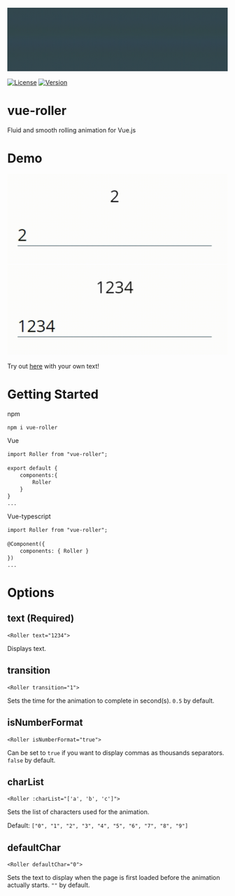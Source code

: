 ![Animated logo](https://github.com/andy-0414/vue-roller/blob/master/img/vue-roller.webp?raw=true)

[![License](https://img.shields.io/npm/l/vue-roller.svg?sanitize=true)](https://www.npmjs.com/package/vue-roller)
[![Version](https://img.shields.io/npm/v/vue-roller.svg?sanitize=true)](https://www.npmjs.com/package/vue-roller)

# vue-roller

Fluid and smooth rolling animation for Vue.js

# Demo

![Animated Demo](https://github.com/andy-0414/vue-roller/blob/master/img/example1.webp?raw=true)
![Animated Demo](https://github.com/andy-0414/vue-roller/blob/master/img/example2.webp?raw=true)

Try out [here](http://andy-0414.github.io/vue-roller) with your own text!

# Getting Started

npm

```
npm i vue-roller
```

Vue

```
import Roller from "vue-roller";

export default {
    components:{
        Roller
    }
}
...
```

Vue-typescript

```
import Roller from "vue-roller";

@Component({
	components: { Roller }
})
...
```

# Options

## text (Required)

```
<Roller text="1234">
```
Displays text.

## transition

```
<Roller transition="1">
```

Sets the time for the animation to complete in second(s). ``0.5`` by default.

## isNumberFormat

```
<Roller isNumberFormat="true">
```

Can be set to ``true`` if you want to display commas as thousands separators. ``false`` by default.

## charList

```
<Roller :charList="['a', 'b', 'c']">
```

Sets the list of characters used for the animation.

Default: ``["0", "1", "2", "3", "4", "5", "6", "7", "8", "9"]``

## defaultChar

```
<Roller defaultChar="0">
```

Sets the text to display when the page is first loaded before the animation actually starts. ``""`` by default.
